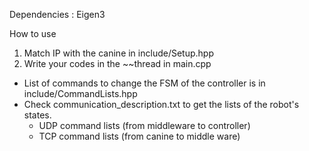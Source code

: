 Dependencies : Eigen3

How to use
1. Match IP with the canine in include/Setup.hpp
2. Write your codes in the ~~thread in main.cpp
- List of commands to change the FSM of the controller is in include/CommandLists.hpp
- Check communication_description.txt to get the lists of the robot's states.
  - UDP command lists (from middleware to controller)
  - TCP command lists (from canine to middle ware)

